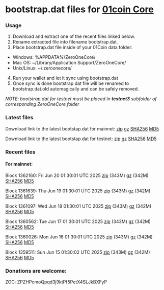 # bootstrap.dat files for [01coin Core](https://01coin.io)

### Usage

1. Download and extract one of the recent files linked below.
2. Rename extracted file into filename bootstrap.dat.
3. Place bootstrap.dat file inside of your 01Coin data folder:
 - Windows: %APPDATA%\ZeroOneCore\
 - Mac OS: ~/Library/Application Support/ZeroOneCore/
 - Unix/Linux: ~/.zeroonecore/
4. Run your wallet and let it sync using bootstrap.dat
5. Once sync is done bootstrap.dat file will be renamed to bootstrap.dat.old automagically and can be safely removed.

_NOTE: bootstrap.dat for testnet must be placed in **testnet3** subfolder of corresponding ZeroOneCore folder_

### Latest files
Download link to the latest bootstap.dat for mainnet: [zip](https://files.01coin.io/mainnet/bootstrap.dat.zip) [gz](https://files.01coin.io/mainnet/bootstrap.dat.tar.gz) [SHA256](https://files.01coin.io/mainnet/sha256.txt) [MD5](https://files.01coin.io/mainnet/md5.txt)

Download link to the latest bootstap.dat for testnet: [zip](https://files.01coin.io/testnet/bootstrap.dat.zip) [gz](https://files.01coin.io/testnet/bootstrap.dat.tar.gz) [SHA256](https://files.01coin.io/testnet/sha256.txt) [MD5](https://files.01coin.io/testnet/md5.txt)

### Recent files

#### For mainnet:

Block 1362160: Fri Jun 20 01:30:01 UTC 2025 [zip](https://files.01coin.io/mainnet/2025-06-20/bootstrap.dat.zip) (343M) [gz](https://files.01coin.io/mainnet/2025-06-20/bootstrap.dat.tar.gz) (342M) [SHA256](https://files.01coin.io/mainnet/2025-06-20/sha256.txt) [MD5](https://files.01coin.io/mainnet/2025-06-20/md5.txt)

Block 1361639: Thu Jun 19 01:30:01 UTC 2025 [zip](https://files.01coin.io/mainnet/2025-06-19/bootstrap.dat.zip) (343M) [gz](https://files.01coin.io/mainnet/2025-06-19/bootstrap.dat.tar.gz) (342M) [SHA256](https://files.01coin.io/mainnet/2025-06-19/sha256.txt) [MD5](https://files.01coin.io/mainnet/2025-06-19/md5.txt)

Block 1361097: Wed Jun 18 01:30:01 UTC 2025 [zip](https://files.01coin.io/mainnet/2025-06-18/bootstrap.dat.zip) (343M) [gz](https://files.01coin.io/mainnet/2025-06-18/bootstrap.dat.tar.gz) (342M) [SHA256](https://files.01coin.io/mainnet/2025-06-18/sha256.txt) [MD5](https://files.01coin.io/mainnet/2025-06-18/md5.txt)

Block 1360562: Tue Jun 17 01:30:01 UTC 2025 [zip](https://files.01coin.io/mainnet/2025-06-17/bootstrap.dat.zip) (343M) [gz](https://files.01coin.io/mainnet/2025-06-17/bootstrap.dat.tar.gz) (342M) [SHA256](https://files.01coin.io/mainnet/2025-06-17/sha256.txt) [MD5](https://files.01coin.io/mainnet/2025-06-17/md5.txt)

Block 1360026: Mon Jun 16 01:30:01 UTC 2025 [zip](https://files.01coin.io/mainnet/2025-06-16/bootstrap.dat.zip) (343M) [gz](https://files.01coin.io/mainnet/2025-06-16/bootstrap.dat.tar.gz) (342M) [SHA256](https://files.01coin.io/mainnet/2025-06-16/sha256.txt) [MD5](https://files.01coin.io/mainnet/2025-06-16/md5.txt)

Block 1359511: Sun Jun 15 01:30:02 UTC 2025 [zip](https://files.01coin.io/mainnet/2025-06-15/bootstrap.dat.zip) (343M) [gz](https://files.01coin.io/mainnet/2025-06-15/bootstrap.dat.tar.gz) (342M) [SHA256](https://files.01coin.io/mainnet/2025-06-15/sha256.txt) [MD5](https://files.01coin.io/mainnet/2025-06-15/md5.txt)


### Donations are welcome:

ZOC: ZPZHPcmoQpqd3j9ktPf5PetX4SLJkBXFyP
